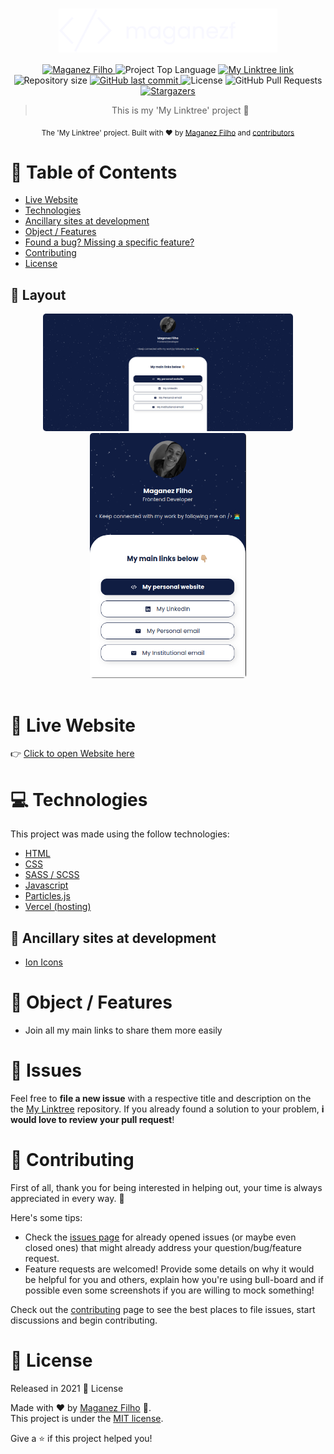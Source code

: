 <div align='center'>

# <img align='center' src="./assets/logo.svg" alt="My Linktree - maganezf" width="350"/>

</div>

<p align="center">
   <a href="https://www.linkedin.com/in/maganez-filho-b5813b188/">
      <img alt="Maganez Filho" src="https://img.shields.io/badge/-Maganez_Filho-0A66C2?style=flat&logo=Linkedin&logoColor=white" />
   </a>

  <img alt='Project Top Language' src='https://img.shields.io/github/languages/top/maganezf/my-linktree'/>

  <a href='https://my-linktree-maganezf.vercel.app/' >
    <img alt='My Linktree link' src="https://img.shields.io/badge/My Linktree-101D42"/>
  </a>

  <img alt="Repository size" src="https://img.shields.io/github/repo-size/maganezf/my-linktree?color=5863d2">

  <a href="https://github.com/maganezf/my-linktree/commits/main">
    <img alt="GitHub last commit" src="https://img.shields.io/github/last-commit/maganezf/my-linktree?color=5863d2">
  </a>
  <img alt="License" src="https://img.shields.io/badge/license-MIT-5965e0">
  <img alt="GitHub Pull Requests" src="https://img.shields.io/github/issues-pr/maganezf/my-linktree?color=5863d2" />
  <a href="https://github.com/maganezf/my-linktree/stargazers">
    <img alt="Stargazers" src="https://img.shields.io/github/stars/maganezf/my-linktree?color=5863d2&logo=github">
  </a>
</p>

<div align="center">

> This is my 'My Linktree' project 🤗

<sub>The 'My Linktree' project. Built with ❤︎ by
<a href="https://github.com/maganezf">Maganez Filho</a> and
<a href="https://github.com/maganezf/my-linktree/graphs/contributors">
contributors
</a>
</sub>

</div>

# 📌 Table of Contents

- [Live Website](#👀-live-website)
- [Technologies](#💻-technologies)
- [Ancillary sites at development](#💁-Ancillary-sites-at-development)
- [Object / Features](#🎯-object-/-features)
- [Found a bug? Missing a specific feature?](#🐛-issues)
- [Contributing](#🎉-contributing)
- [License](#📕-license)

<h2 align="left"> 🤩 Layout</h2>
<p align="center">
  <div align="center">
    <img src="./assets/screenshot-desktop.png" width="400px" style="border-radius: 5px;"/>
  </div>
  
  <div align="center">
    <img src="./assets/screenshot-mobile.png" width="250px" style="border-radius: 5px;"/>
  </div>
  <br/>
</p>

# 👀 Live Website

👉 [Click to open Website here](https://my-linktree-maganezf.vercel.app/)

# 💻 Technologies

This project was made using the follow technologies:

- [HTML](https://developer.mozilla.org/en-US/docs/Web/HTML)
- [CSS](https://developer.mozilla.org/en-US/docs/Web/CSS)
- [SASS / SCSS](https://sass-lang.com/)
- [Javascript](https://www.javascript.com/)
- [Particles.js](https://github.com/VincentGarreau/particles.js/)
- [Vercel (hosting)](https://vercel.com/)

## 💁 Ancillary sites at development

- [Ion Icons](https://ionicons.com/)

# 🎯 Object / Features

- Join all my main links to share them more easily

# 🐛 Issues

Feel free to **file a new issue** with a respective title and description on the the [My Linktree](https://github.com/maganezf/my-linktree/issues) repository. If you already found a solution to your problem, **i would love to review your pull request**!

# 🎉 Contributing

First of all, thank you for being interested in helping out, your time is always appreciated in every way. 💯

Here's some tips:

- Check the [issues page](https://github.com/maganezf/my-linktree/issues) for already opened issues (or maybe even closed ones) that might already address your question/bug/feature request.
- Feature requests are welcomed! Provide some details on why it would be helpful for you and others, explain how you're using bull-board and if possible even some screenshots if you are willing to mock something!

Check out the [contributing](./CONTRIBUTING) page to see the best places to file issues, start discussions and begin contributing.

# 📕 License

Released in 2021 📕 License

Made with ❤︎ by [Maganez Filho](https://github.com/maganezf) 🚀. <br/>
This project is under the [MIT license](./LICENSE).

Give a ⭐️ if this project helped you!
